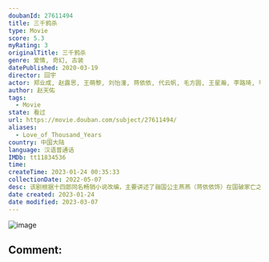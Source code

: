 ```yaml
---
doubanId: 27611494
title: 三千鸦杀
type: Movie
score: 5.3
myRating: 3
originalTitle: 三千鸦杀
genre: 爱情, 奇幻, 古装
datePublished: 2020-03-19
director: 回宇
actor: 郑业成, 赵露思, 王萌黎, 刘怡潼, 蒋依依, 代云帆, 毛方圆, 王星瀚, 李路琦, 李明峻, 许梦圆, 张兴泽, 刘锡明, 乔于庭, 张鼎鼎, 刘露, 巫蛊悠悠, 廖松梅, 徐佳琦, 李诗妍, 卢力峰, 颜东, 史泽鲲, 陆婷玉, 贺文潇
author: 赵天佑
tags:
  - Movie
state: 看过
url: https://movie.douban.com/subject/27611494/
aliases:
  - Love_of_Thousand_Years
country: 中国大陆
language: 汉语普通话
IMDb: tt11834536
time: 
createTime: 2023-01-24 00:35:33
collectionDate: 2022-05-07
desc: 该剧根据十四郎同名畅销小说改编，主要讲述了骊国公主燕燕（蒋依依饰）在国破家亡之后，改头换面来到香取山，以覃川（赵露思饰）之名找寻上古灵灯，誓要解救天下百姓。而早在她不知道的时候，上仙傅九云（郑业成饰）...
date created: 2023-01-24
date modified: 2023-03-07
---
```


![image](p2564293166.jpg)

Comment:
---
